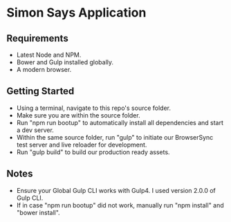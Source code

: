 # Simon Says Application

## Requirements
- Latest Node and NPM.
- Bower and Gulp installed globally.
- A modern browser.

## Getting Started
- Using a terminal, navigate to this repo's source folder.
- Make sure you are within the source folder.
- Run "npm run bootup" to automatically install all dependencies and start a dev server.
- Within the same source folder, run "gulp" to initiate our BrowserSync test server and live reloader for development.
- Run "gulp build" to build our production ready assets.

## Notes
- Ensure your Global Gulp CLI works with Gulp4. I used version 2.0.0 of Gulp CLI.
- If in case "npm run bootup" did not work, manually run "npm install" and "bower install".
